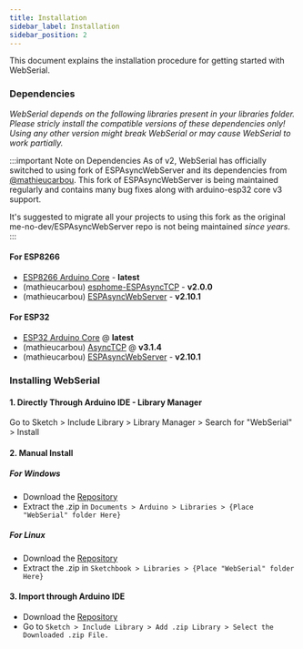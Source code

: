 ```yaml
---
title: Installation
sidebar_label: Installation
sidebar_position: 2
---
```


This document explains the installation procedure for getting started with WebSerial.

### Dependencies

*WebSerial depends on the following libraries present in your libraries folder. Please stricly install the compatible versions of these dependencies only! Using any other version might break WebSerial or may cause WebSerial to work partially.*

:::important Note on Dependencies
As of v2, WebSerial has officially switched to using fork of ESPAsyncWebServer and its dependencies from [@mathieucarbou](https://github.com/mathieucarbou). This fork of ESPAsyncWebServer is being maintained regularly and contains many bug fixes along with arduino-esp32 core v3 support.

It's suggested to migrate all your projects to using this fork as the original me-no-dev/ESPAsyncWebServer repo is not being maintained  *since years*.
:::

#### For ESP8266

- [ESP8266 Arduino Core](https://github.com/esp8266/Arduino) - **latest**
- (mathieucarbou) [esphome-ESPAsyncTCP](https://github.com/mathieucarbou/esphome-ESPAsyncTCP#v2.0.0) - **v2.0.0**
- (mathieucarbou) [ESPAsyncWebServer](https://github.com/mathieucarbou/ESPAsyncWebServer#v2.10.1) - **v2.10.1**

#### For ESP32

- [ESP32 Arduino Core](https://github.com/espressif/arduino-esp32) @ **latest**
- (mathieucarbou) [AsyncTCP](https://github.com/mathieucarbou/AsyncTCP#v3.1.4) @ **v3.1.4**
- (mathieucarbou) [ESPAsyncWebServer](https://github.com/mathieucarbou/ESPAsyncWebServer#v2.10.1) - **v2.10.1**

### Installing WebSerial

#### 1. Directly Through Arduino IDE - Library Manager

Go to Sketch > Include Library > Library Manager > Search for "WebSerial" > Install

#### 2. Manual Install

##### For Windows

- Download the [Repository](https://github.com/ayushsharma82/WebSerial/archive/master.zip)
- Extract the .zip in `Documents > Arduino > Libraries > {Place "WebSerial" folder Here}`

##### For Linux

- Download the [Repository](https://github.com/ayushsharma82/WebSerial/archive/master.zip)
- Extract the .zip in `Sketchbook > Libraries > {Place "WebSerial" folder Here}`

#### 3. Import through Arduino IDE

- Download the [Repository](https://github.com/ayushsharma82/WebSerial/archive/master.zip)
- Go to `Sketch > Include Library > Add .zip Library > Select the Downloaded .zip File.`
